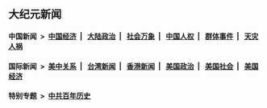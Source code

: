 ## 大纪元新闻

#### 中国新闻 &nbsp;>&nbsp; [中国经济](indexes/ncid283/README.md?05152045) &nbsp;| &nbsp; [大陆政治](indexes/ncid277/README.md?05152045) &nbsp;| &nbsp; [社会万象](indexes/ncid282/README.md?05152045) &nbsp;| &nbsp; [中国人权](indexes/ncid278/README.md?05152045) &nbsp;| &nbsp; [群体事件](indexes/ncid279/README.md?05152045) &nbsp;| &nbsp; [天灾人祸](indexes/ncid280/README.md?05152045)

#### 国际新闻 &nbsp;>&nbsp; [美中关系](indexes/nf1412576/README.md?05152045) &nbsp;| &nbsp; [台湾新闻](indexes/ncid1349361/README.md?05152045) &nbsp;| &nbsp; [香港新闻](indexes/ncid1349362/README.md?05152045) &nbsp;| &nbsp; [美国政治](indexes/ncid1078159/README.md?05152045) &nbsp;| &nbsp; [美国社会](indexes/ncid1078160/README.md?05152045) &nbsp;| &nbsp; [美国经济](indexes/ncid1078158/README.md?05152045)

#### 特别专题 &nbsp;>&nbsp; [中共百年历史](https://github.com/epoch-news/epoch-special/blob/master/README.md?05152045)  
